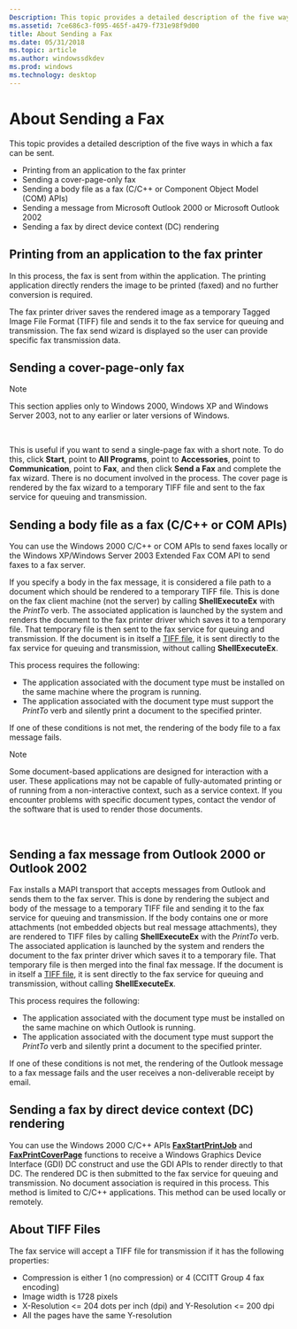 ```yaml
---
Description: This topic provides a detailed description of the five ways in which a fax can be sent.
ms.assetid: 7ce686c3-f095-465f-a479-f731e98f9d00
title: About Sending a Fax
ms.date: 05/31/2018
ms.topic: article
ms.author: windowssdkdev
ms.prod: windows
ms.technology: desktop
---
```


# About Sending a Fax

This topic provides a detailed description of the five ways in which a fax can be sent.

-   Printing from an application to the fax printer
-   Sending a cover-page-only fax
-   Sending a body file as a fax (C/C++ or Component Object Model (COM) APIs)
-   Sending a message from Microsoft Outlook 2000 or Microsoft Outlook 2002
-   Sending a fax by direct device context (DC) rendering

## Printing from an application to the fax printer

In this process, the fax is sent from within the application. The printing application directly renders the image to be printed (faxed) and no further conversion is required.

The fax printer driver saves the rendered image as a temporary Tagged Image File Format (TIFF) file and sends it to the fax service for queuing and transmission. The fax send wizard is displayed so the user can provide specific fax transmission data.

## Sending a cover-page-only fax

> [!Note]  
> This section applies only to Windows 2000, Windows XP and Windows Server 2003, not to any earlier or later versions of Windows.

 

This is useful if you want to send a single-page fax with a short note. To do this, click **Start**, point to **All Programs**, point to **Accessories**, point to **Communication**, point to **Fax**, and then click **Send a Fax** and complete the fax wizard. There is no document involved in the process. The cover page is rendered by the fax wizard to a temporary TIFF file and sent to the fax service for queuing and transmission.

## Sending a body file as a fax (C/C++ or COM APIs)

You can use the Windows 2000 C/C++ or COM APIs to send faxes locally or the Windows XP/Windows Server 2003 Extended Fax COM API to send faxes to a fax server.

If you specify a body in the fax message, it is considered a file path to a document which should be rendered to a temporary TIFF file. This is done on the fax client machine (not the server) by calling **ShellExecuteEx** with the *PrintTo* verb. The associated application is launched by the system and renders the document to the fax printer driver which saves it to a temporary file. That temporary file is then sent to the fax service for queuing and transmission. If the document is in itself a [TIFF file](#about-tiff-files), it is sent directly to the fax service for queuing and transmission, without calling **ShellExecuteEx**.

This process requires the following:

-   The application associated with the document type must be installed on the same machine where the program is running.
-   The application associated with the document type must support the *PrintTo* verb and silently print a document to the specified printer.

If one of these conditions is not met, the rendering of the body file to a fax message fails.

> [!Note]  
> Some document-based applications are designed for interaction with a user. These applications may not be capable of fully-automated printing or of running from a non-interactive context, such as a service context. If you encounter problems with specific document types, contact the vendor of the software that is used to render those documents.

 

## Sending a fax message from Outlook 2000 or Outlook 2002

Fax installs a MAPI transport that accepts messages from Outlook and sends them to the fax server. This is done by rendering the subject and body of the message to a temporary TIFF file and sending it to the fax service for queuing and transmission. If the body contains one or more attachments (not embedded objects but real message attachments), they are rendered to TIFF files by calling **ShellExecuteEx** with the *PrintTo* verb. The associated application is launched by the system and renders the document to the fax printer driver which saves it to a temporary file. That temporary file is then merged into the final fax message. If the document is in itself a [TIFF file](#about-tiff-files), it is sent directly to the fax service for queuing and transmission, without calling **ShellExecuteEx**.

This process requires the following:

-   The application associated with the document type must be installed on the same machine on which Outlook is running.
-   The application associated with the document type must support the *PrintTo* verb and silently print a document to the specified printer.

If one of these conditions is not met, the rendering of the Outlook message to a fax message fails and the user receives a non-deliverable receipt by email.

## Sending a fax by direct device context (DC) rendering

You can use the Windows 2000 C/C++ APIs [**FaxStartPrintJob**](/windows/previous-versions/Winfax/nf-winfax-faxstartprintjoba?branch=master) and [**FaxPrintCoverPage**](/windows/previous-versions/Winfax/nf-winfax-faxprintcoverpagea?branch=master) functions to receive a Windows Graphics Device Interface (GDI) DC construct and use the GDI APIs to render directly to that DC. The rendered DC is then submitted to the fax service for queuing and transmission. No document association is required in this process. This method is limited to C/C++ applications. This method can be used locally or remotely.

## About TIFF Files

The fax service will accept a TIFF file for transmission if it has the following properties:

-   Compression is either 1 (no compression) or 4 (CCITT Group 4 fax encoding)
-   Image width is 1728 pixels
-   X-Resolution &lt;= 204 dots per inch (dpi) and Y-Resolution &lt;= 200 dpi
-   All the pages have the same Y-resolution

 

 



